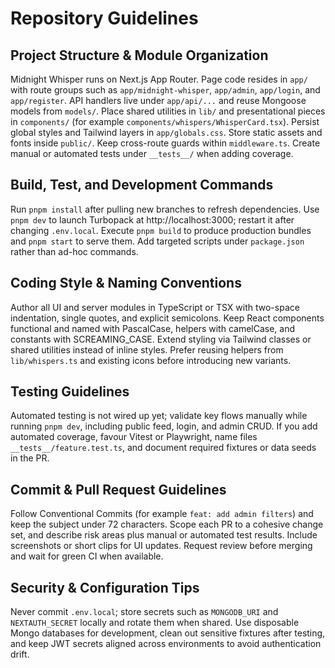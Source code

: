 # Repository Guidelines

## Project Structure & Module Organization
Midnight Whisper runs on Next.js App Router. Page code resides in `app/` with route groups such as `app/midnight-whisper`, `app/admin`, `app/login`, and `app/register`. API handlers live under `app/api/...` and reuse Mongoose models from `models/`. Place shared utilities in `lib/` and presentational pieces in `components/` (for example `components/whispers/WhisperCard.tsx`). Persist global styles and Tailwind layers in `app/globals.css`. Store static assets and fonts inside `public/`. Keep cross-route guards within `middleware.ts`. Create manual or automated tests under `__tests__/` when adding coverage.

## Build, Test, and Development Commands
Run `pnpm install` after pulling new branches to refresh dependencies. Use `pnpm dev` to launch Turbopack at http://localhost:3000; restart it after changing `.env.local`. Execute `pnpm build` to produce production bundles and `pnpm start` to serve them. Add targeted scripts under `package.json` rather than ad-hoc commands.

## Coding Style & Naming Conventions
Author all UI and server modules in TypeScript or TSX with two-space indentation, single quotes, and explicit semicolons. Keep React components functional and named with PascalCase, helpers with camelCase, and constants with SCREAMING_CASE. Extend styling via Tailwind classes or shared utilities instead of inline styles. Prefer reusing helpers from `lib/whispers.ts` and existing icons before introducing new variants.

## Testing Guidelines
Automated testing is not wired up yet; validate key flows manually while running `pnpm dev`, including public feed, login, and admin CRUD. If you add automated coverage, favour Vitest or Playwright, name files `__tests__/feature.test.ts`, and document required fixtures or data seeds in the PR.

## Commit & Pull Request Guidelines
Follow Conventional Commits (for example `feat: add admin filters`) and keep the subject under 72 characters. Scope each PR to a cohesive change set, and describe risk areas plus manual or automated test results. Include screenshots or short clips for UI updates. Request review before merging and wait for green CI when available.

## Security & Configuration Tips
Never commit `.env.local`; store secrets such as `MONGODB_URI` and `NEXTAUTH_SECRET` locally and rotate them when shared. Use disposable Mongo databases for development, clean out sensitive fixtures after testing, and keep JWT secrets aligned across environments to avoid authentication drift.
